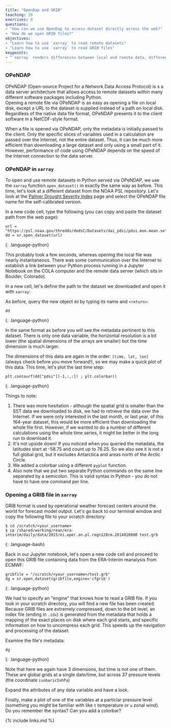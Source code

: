 ```yaml
---
title: "OpenDap and GRIB"
teaching: 20
exercises: 0
questions:
- "How can we use OpenDap to access dataset directly across the web?"
- "How do we open GRIB files?"
objectives:
- "Learn how to use `xarray` to read remote datasets"
- "Learn how to use `xarray` to read GRIB files"
keypoints:
- "`xarray` renders differences between local and remote data, different data file foremats nearly imperceptable."
---
```


### OPeNDAP

OPeNDAP (Open-source Project for a Network Data Access Protocol) is s a data server architecture 
that allows access to remote datasets within many different software packages including Python.  
Opening a remote file via OPeNDAP is as easy as opening a file on local disk, except a URL to the dataset is supplied instead of a path on local disk.
Regardless of the native data file format, OPeNDAP presents it to the client software in a NetCDF-style format.

When a file is opened via OPeNDAP, only the metadata is initially passed to the client. 
Only the specific slices of variables used in a calculation are passed over the Internet, not the entire dataset.
Thus, it can be much more efficient than downloading a large dataset and only using a small part of it.
However, performance of code using OPeNDAP depends on the speed of the Internet connection to the data server.



### OPeNDAP in `xarray`

To open and use remote datasets in Python served via OPeNDAP, we use the `xarray` function `open_dataset()` in exactly the same way as before. 
This time, let's look at a different dataset from the NOAA PSL repository. 
Let's look at the [Palmer Drought Severity Index](https://psl.noaa.gov/data/gridded/data.pdsi.html) page and select the OPeNDAP file name for the self-calibrated version.

In a new code cell, type the following (you can copy and paste the dataset path from the web page):

~~~
url = "https://psl.noaa.gov/thredds/dodsC/Datasets/dai_pdsi/pdsi.mon.mean.selfcalibrated.nc"
dd = xr.open_dataset(url)
~~~
{: .language-python}

This probably took a few seconds, whereas opening the local file was nearly instantaneous. 
There was some communication over the Internet to establish a link between your Python process 
running in a Jupyter Notebook on the COLA computer and the remote data server (which sits in Boulder, Colorado).

In a new cell, let's define the path to the dataset we downloaded and open it with `xarray`:

As before, query the new object `dd` by typing its name and `<return>`:
  
~~~
dd
~~~
{: .language-python}

In the same format as before you will see the metadata pertinent to this dataset.
There is only one data variable, the horizontal resolution is a bit lower 
(the spatial dimensions of the arrays are smaller) but the time dimension is much larger.

The dimensions of this data are again in the order: `[time, lat, lon]` (always check before you move forward!), 
so we may make a quick plot of this data. This time, let's plot the last time step:

~~~
plt.contourf(dd["pdsi"][-1,:,:]) ; plt.colorbar()
~~~
{: .language-python}

Things to note:
1. There was more hesitation - although the spatial grid is smaller than the SST data we downloaded to disk, 
we had to retrieve the data over the Internet. 
If we were only interested in the last month, or last year, of this 164-year dataset, 
this would be more efficient than downloading the whole file first. However, if we wanted to do a number of
different calculations using the whole time series, it might be better in the long run to download it.
2. It's not upside down! If you noticed when you queried the metadata, the latitudes start at 
-58.75 and count up to 76.25. So we also see it is not a full global grid, but it excludes Antarctica and 
areas north of the Arctic Circle.
3. We added a colorbar using a different `pyplot` function. 
4. Also note that we put two separate Python commands on the same line separated by a semicolon. 
This is valid syntax in Python - you do not have to have one command per line.


### Opening a GRIB file in `xarray`

GRIB format is used by operational weather forecast centers around the world for forecast model output. 
Let's go back to our terminal window and copy the following file to your scratch directory:


~~~
$ cd /scratch/<your_username>
$ cp /shared/working/rean/era-interim/daily/data/2015/ei.oper.an.pl.regn128cm.2014020800 test.grb
~~~
{: .language-bash}

Back in our Jupyter notebook, let's open a new code cell and proceed to open this GRIB file containing data from the ERA-Interim reanalysis from ECMWF:

~~~
gribfile = "/scratch/<your_username>/test.grb"
dg = xr.open_dataset(gribfile,engine='cfgrib')
~~~
{: .language-python}

We had to specify an "engine" that knows how to read a GRIB file. 
If you look in your scratch directory, you will find a new file has been created. 
Because GRIB files are extremely compressed, down to the bit level, an index file (ending in `.idx`) 
is generated from the metadata that holds a mapping of the exact places on disk where each grid starts, and specific information on how to 
uncompress each grid. This speeds up the navigation and processing of the dataset.

Examine the file's metadata:

~~~
dg
~~~
{: .language-python}

Note that here we again have 3 dimensions, but time is not one of them. 
These are global grids at a single date/time, but across 37 pressure levels (the coordinate `isobaricInhPa`)

Expand the attributes of any data variable and have a look.

Finally, make a plot of one of the variables at a particlar pressure level 
(something you might be familiar with like `t` temperature or `u` zonal wind). 
Do you remember the syntax? Can you add a colorbar?

{% include links.md %}
